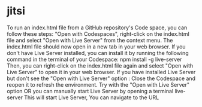 # jitsi
To run an index.html file from a GitHub repository's Code space, you can follow these steps:
    "Open with Codespaces", right-click on the index.html file and select "Open with Live Server" from the context menu.
    The index.html file should now open in a new tab in your web browser.
If you don't have Live Server installed, you can install it by running the following command in the terminal of your Codespace:
    npm install -g live-server
 Then, you can right-click on the index.html file again and select "Open with Live Server" to open it in your web browser.
 If you have installed Live Server but don't see the "Open with Live Server" option :
    Close the Codespace and reopen it to refresh the environment.
    Try with the "Open with Live Server" option 
OR you can manually start Live Server by opening a terminal
    live-server
This will start Live Server, You can navigate to the URL